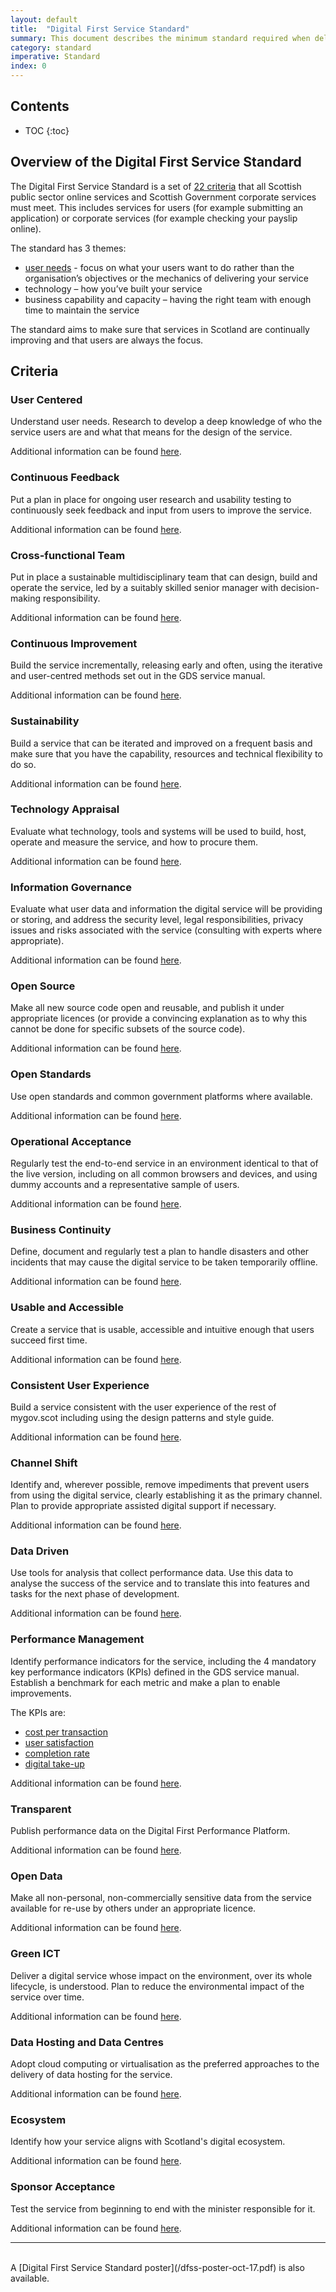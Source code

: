 ```yaml
---
layout: default
title:  "Digital First Service Standard"
summary: This document describes the minimum standard required when delivering a digital public service. The document is based upon GDS' "Digital by Default" standard.
category: standard
imperative: Standard
index: 0
---
```



## Contents

* TOC
{:toc}
<!--TOC max3-->

## Overview of the Digital First Service Standard

The Digital First Service Standard is a set of [22 criteria](standards/digital-first) that all Scottish public sector online services and Scottish Government corporate services must meet. This includes services for users (for example submitting an application) or corporate services (for example checking your payslip online).

The standard has 3 themes:

* [user needs](https://www.gov.uk/service-manual/user-research/start-by-learning-user-needs#identifying-user-needs) - focus on what your users want to do rather than the organisation’s objectives or the mechanics of delivering your service
* technology – how you’ve built your service
* business capability and capacity – having the right team with enough time to maintain the service

The standard aims to make sure that services in Scotland are continually improving and that users are always the focus.

## Criteria

### User Centered

Understand user needs. Research to develop a deep knowledge of who the service users are and what that means for the design of the service.

Additional information can be found [here](/criterion/user-centred).

### Continuous Feedback

Put a plan in place for ongoing user research and usability testing to continuously seek feedback and input from users to improve the service.

Additional information can be found [here](/criterion/continious-feedback).

### Cross-functional Team

Put in place a sustainable multidisciplinary team that can design, build and operate the service, led by a suitably skilled senior manager with decision-making responsibility.

Additional information can be found [here](/criterion/cross-functional-team).

### Continuous Improvement

Build the service incrementally, releasing early and often, using the iterative and user-centred methods set out in the GDS service manual.

Additional information can be found [here](/criterion/continuous-improvement).

### Sustainability

Build a service that can be iterated and improved on a frequent basis and make sure that you have the capability, resources and technical flexibility to do so.

Additional information can be found [here](/criterion/sustainability).

### Technology Appraisal

Evaluate what technology, tools and systems will be used to build, host, operate and measure the service, and how to procure them.

Additional information can be found [here](/criterion/technology-appraisal).

### Information Governance

Evaluate what user data and information the digital service will be providing or storing, and address the security level, legal responsibilities, privacy issues and risks associated with the service (consulting with experts where appropriate).

Additional information can be found [here](/criterion/information-governance).

### Open Source

Make all new source code open and reusable, and publish it under appropriate licences (or provide a convincing explanation as to why this cannot be done for specific subsets of the source code).

Additional information can be found [here](/criterion/open-source).

### Open Standards

Use open standards and common government platforms where available.

Additional information can be found [here](/criterion/open-standards).

### Operational Acceptance

Regularly test the end-to-end service in an environment identical to that of the live version, including on all common browsers and devices, and using dummy accounts and a representative sample of users.

Additional information can be found [here](/criterion/operational-acceptance).

### Business Continuity

Define, document and regularly test a plan to handle disasters and other incidents that may cause the digital service to be taken temporarily offline.

Additional information can be found [here](/criterion/business-continuity).

### Usable and Accessible

Create a service that is usable, accessible and intuitive enough that users succeed first time.

Additional information can be found [here](/criterion/usable-and-accessible).

### Consistent User Experience

Build a service consistent with the user experience of the rest of mygov.scot including using the design patterns and style guide.

Additional information can be found [here](/criterion/consistent-user-experience).

### Channel Shift

Identify and, wherever possible, remove impediments that prevent users from using the digital service, clearly establishing it as the primary channel. Plan to provide appropriate assisted digital support if necessary.

Additional information can be found [here](/criterion/channel-shift).

### Data Driven

Use tools for analysis that collect performance data. Use this data to analyse the success of the service and to translate this into features and tasks for the next phase of development.

Additional information can be found [here](/criterion/data-driven).

### Performance Management

Identify performance indicators for the service, including the 4 mandatory key performance indicators (KPIs) defined in the GDS service manual. Establish a benchmark for each metric and make a plan to enable improvements.

The KPIs are:

- [cost per transaction](https://www.gov.uk/service-manual/measurement/cost-per-transaction.html)
- [user satisfaction](https://www.gov.uk/service-manual/measurement/user-satisfaction.html)
- [completion rate](https://www.gov.uk/service-manual/measurement/completion-rate.html)
- [digital take-up](https://www.gov.uk/service-manual/measurement/digital-takeup.html)

Additional information can be found [here](/criterion/performance).

### Transparent

Publish performance data on the Digital First Performance Platform.

Additional information can be found [here](/criterion/transparent).

### Open Data

Make all non-personal, non-commercially sensitive data from the service available for re-use by others under an appropriate licence.

Additional information can be found [here](/criterion/open-data).

### Green ICT

Deliver a digital service whose impact on the environment, over its whole lifecycle, is understood. Plan to reduce the environmental impact of the service over time.

Additional information can be found [here](/criterion/green-ict).

### Data Hosting and Data Centres

Adopt cloud computing or virtualisation as the preferred approaches to the delivery of data hosting for the service.

Additional information can be found [here](/criterion/data-hosting-and-data-centres).

### Ecosystem

Identify how your service aligns with Scotland's digital ecosystem.

Additional information can be found [here](/criterion/ecosystem).

### Sponsor Acceptance

Test the service from beginning to end with the minister responsible for it.

Additional information can be found [here](/criterion/sponsor-acceptance).

----
<br>
A [Digital First Service Standard poster](/dfss-poster-oct-17.pdf) is also available.
